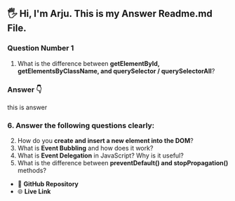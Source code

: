 ## 🖐 Hi, I'm Arju. This is my Answer Readme.md File.

### Question Number 1
1. What is the difference between **getElementById, getElementsByClassName, and querySelector / querySelectorAll**?

### Answer 👇
this is answer



### 6. Answer the following questions clearly:


2. How do you **create and insert a new element into the DOM**?
3. What is **Event Bubbling** and how does it work?
4. What is **Event Delegation** in JavaScript? Why is it useful?
5. What is the difference between **preventDefault() and stopPropagation()** methods?

- 📂 **GitHub Repository**
- 🌐 **Live Link**


